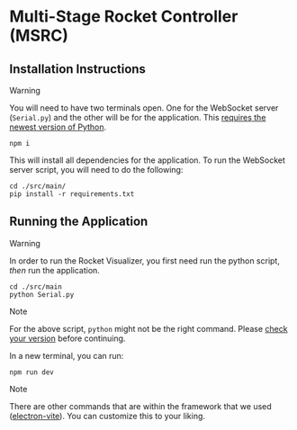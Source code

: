 # Multi-Stage Rocket Controller (MSRC)

## Installation Instructions
>[!WARNING]
> You will need to have two terminals open. One for the WebSocket server (`Serial.py`) and the other will be for the application. This [requires the newest version of Python](https://www.python.org/downloads/).

```
npm i
```
This will install all dependencies for the application. To run the WebSocket server script, you will need to do the following:
```
cd ./src/main/
pip install -r requirements.txt
```

## Running the Application
>[!WARNING]
> In order to run the Rocket Visualizer, you first need run the python script, *then* run the application.

```
cd ./src/main
python Serial.py
```
>[!NOTE]
>For the above script, `python` might not be the right command. Please [check your version](https://note.nkmk.me/en/python-sys-platform-version-info/) before continuing.

In a new terminal, you can run:
```
npm run dev
```
>[!NOTE]
> There are other commands that are within the framework that we used ([electron-vite](https://electron-vite.org/)). You can customize this to your liking.